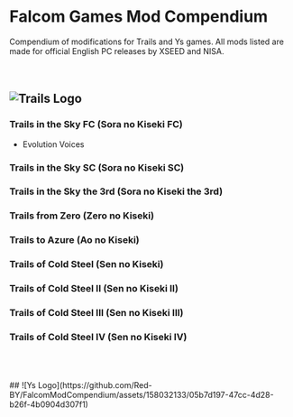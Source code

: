 # Falcom Games Mod Compendium
Compendium of modifications for Trails and Ys games. All mods listed are made for official English PC releases by XSEED and NISA.
<br/>
<br/>
<br/>
## ![Trails Logo](https://github.com/Red-BY/FalcomModCompendium/assets/158032133/7a172ea4-9dd0-4142-b038-2b8334ed93f0)
### Trails in the Sky FC (Sora no Kiseki FC)
* Evolution Voices
### Trails in the Sky SC (Sora no Kiseki SC)
### Trails in the Sky the 3rd (Sora no Kiseki the 3rd)
### Trails from Zero (Zero no Kiseki)
### Trails to Azure (Ao no Kiseki)
### Trails of Cold Steel (Sen no Kiseki)
### Trails of Cold Steel II (Sen no Kiseki II)
### Trails of Cold Steel III (Sen no Kiseki III)
### Trails of Cold Steel IV (Sen no Kiseki IV)
<br/>
<br/>
<br/>
## ![Ys Logo](https://github.com/Red-BY/FalcomModCompendium/assets/158032133/05b7d197-47cc-4d28-b26f-4b0904d307f1)
